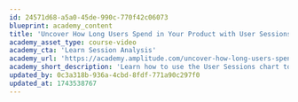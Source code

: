 ```yaml
---
id: 24571d68-a5a0-45de-990c-770f42c06073
blueprint: academy_content
title: 'Uncover How Long Users Spend in Your Product with User Sessions'
academy_asset_type: course-video
academy_cta: 'Learn Session Analysis'
academy_url: 'https://academy.amplitude.com/uncover-how-long-users-spend-in-your-product-with-user-sessions'
academy_short_description: 'Learn how to use the User Sessions chart to analyze the time users spend in your product.'
updated_by: 0c3a318b-936a-4cbd-8fdf-771a90c297f0
updated_at: 1743538767
---
```

